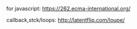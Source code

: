 for javascript:  https://262.ecma-international.org/

callback,stck/loops: http://latentflip.com/loupe/

